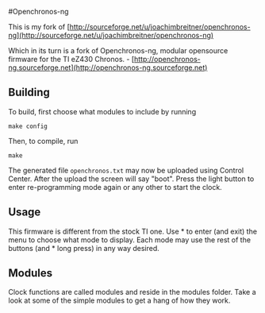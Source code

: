 #Openchronos-ng

This is my fork of [http://sourceforge.net/u/joachimbreitner/openchronos-ng](http://sourceforge.net/u/joachimbreitner/openchronos-ng)

Which in its turn is a fork of Openchronos-ng, modular opensource firmware for the TI eZ430 Chronos. - [http://openchronos-ng.sourceforge.net](http://openchronos-ng.sourceforge.net)



## Building
To build, first choose what modules to include by running

	make config

Then, to compile, run

	make
	
The generated file `openchronos.txt` may now be uploaded using Control Center. After the upload the screen will say "boot". Press the light button to enter re-programming mode again or any other to start the clock.


## Usage
This firmware is different from the stock TI one. Use * to enter (and exit) the menu to choose what mode to display. Each mode may use the rest of the buttons  (and * long press) in any way desired.

## Modules
Clock functions are called modules and reside in the modules folder. Take a look at some of the simple modules to get a hang of how they work.
